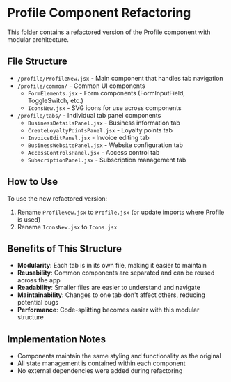 # Profile Component Refactoring

This folder contains a refactored version of the Profile component with modular architecture.

## File Structure

- `/profile/ProfileNew.jsx` - Main component that handles tab navigation
- `/profile/common/` - Common UI components
  - `FormElements.jsx` - Form components (FormInputField, ToggleSwitch, etc.)
  - `IconsNew.jsx` - SVG icons for use across components
- `/profile/tabs/` - Individual tab panel components
  - `BusinessDetailsPanel.jsx` - Business information tab
  - `CreateLoyaltyPointsPanel.jsx` - Loyalty points tab
  - `InvoiceEditPanel.jsx` - Invoice editing tab
  - `BusinessWebsitePanel.jsx` - Website configuration tab
  - `AccessControlsPanel.jsx` - Access control tab
  - `SubscriptionPanel.jsx` - Subscription management tab

## How to Use

To use the new refactored version:

1. Rename `ProfileNew.jsx` to `Profile.jsx` (or update imports where Profile is used)
2. Rename `IconsNew.jsx` to `Icons.jsx`

## Benefits of This Structure

- **Modularity**: Each tab is in its own file, making it easier to maintain
- **Reusability**: Common components are separated and can be reused across the app
- **Readability**: Smaller files are easier to understand and navigate
- **Maintainability**: Changes to one tab don't affect others, reducing potential bugs
- **Performance**: Code-splitting becomes easier with this modular structure

## Implementation Notes

- Components maintain the same styling and functionality as the original
- All state management is contained within each component
- No external dependencies were added during refactoring
